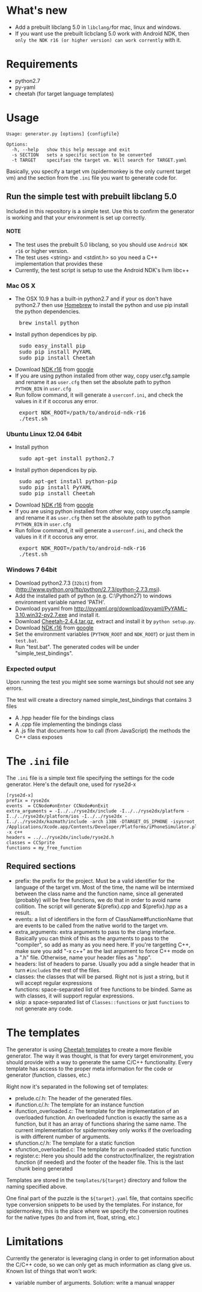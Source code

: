 # What's new
* Add a prebuilt libclang 5.0 in `libclang/`for mac, linux and windows.
* If you want use the prebuilt licbclang 5.0 work with Android NDK, then `only the NDK r16 (or higher version) can work corrently` with it.

# Requirements

* python2.7
* py-yaml
* cheetah (for target language templates)

# Usage

    Usage: generator.py [options] {configfile}
    
    Options:
      -h, --help   show this help message and exit
      -s SECTION   sets a specific section to be converted
      -t TARGET    specifies the target vm. Will search for TARGET.yaml

Basically, you specify a target vm (spidermonkey is the only current target vm) and the section from
the `.ini` file you want to generate code for.

## Run the simple test with prebuilt libclang 5.0

Included in this repository is a simple test. Use this to confirm the generator is working and that your environment is set up correctly.

#### NOTE

* The test uses the prebuilt 5.0 libclang, so you should use `Android NDK r16` or higher version.
* The test uses &lt;string&gt; and &lt;stdint.h&gt; so you need a C++ implementation that provides these
* Currently, the test script is setup to use the Android NDK's llvm libc++

### Mac OS X

* The OSX 10.9 has a built-in python2.7 and if your os don't have python2.7 then use [Homebrew](http://brew.sh/) to install the python and use pip install the python dependencies.
<pre>
	brew install python
</pre>

* Install python dependices by pip.
<pre>
    sudo easy_install pip
    sudo pip install PyYAML
	sudo pip install Cheetah
</pre>
    
* Download [NDK r16](https://dl.google.com/android/repository/android-ndk-r16-darwin-x86_64.zip) from [google](https://developer.android.com/ndk/downloads/index.html)
* If you are using python installed from other way, copy user.cfg.sample and rename it as `user.cfg` then set the absolute path to  python `PYTHON_BIN` in `user.cfg`
* Run follow command, it will generate a `userconf.ini`, and check the values in it if it occorus any error.
<pre>
	export NDK_ROOT=/path/to/android-ndk-r16
    ./test.sh
</pre>

### Ubuntu Linux 12.04 64bit
* Install python
<pre>
	sudo apt-get install python2.7
</pre>
* Install python dependices by pip.
<pre>
	sudo apt-get install python-pip
	sudo pip install PyYAML
	sudo pip install Cheetah
</pre>
* Download [NDK r16](https://dl.google.com/android/repository/android-ndk-r16-linux-x86_64.zip) from [google](https://developer.android.com/ndk/downloads/index.html)
* If you are using python installed from other way, copy user.cfg.sample and rename it as `user.cfg` then set the absolute path to  python `PYTHON_BIN` in `user.cfg`
* Run follow command, it will generate a `userconf.ini`, and check the values in it if it occorus any error.
<pre>
	export NDK_ROOT=/path/to/android-ndk-r16
    ./test.sh
</pre>

### Windows 7 64bit
* Download python2.7.3 (`32bit`) from (http://www.python.org/ftp/python/2.7.3/python-2.7.3.msi).
* Add the installed path of python (e.g. C:\Python27) to windows environment variable named 'PATH'.
* Download pyyaml from http://pyyaml.org/download/pyyaml/PyYAML-3.10.win32-py2.7.exe and install it.
* Download [Cheetah-2.4.4.tar.gz](https://pypi.python.org/packages/cd/b0/c2d700252fc251e91c08639ff41a8a5203b627f4e0a2ae18a6b662ab32ea/Cheetah-2.4.4.tar.gz#md5=853917116e731afbc8c8a43c37e6ddba), extract and install it by `python setup.py`.
* Download [NDK r16](https://dl.google.com/android/repository/android-ndk-r16-windows-x86_64.zip) from [google](https://developer.android.com/ndk/downloads/index.html)
* Set the environment variables (`PYTHON_ROOT` and `NDK_ROOT`) or just them in `test.bat`.
* Run "test.bat". The generated codes will be under "simple_test_bindings".



### Expected output

Upon running the test you might see some warnings but should not see any errors.

The test will create a directory named simple_test_bindings that contains 3 files

* A .hpp header file for the bindings class
* A .cpp file implementing the bindings class
* A .js file that documents how to call (from JavaScript) the methods the C++ class exposes

# The `.ini` file

The `.ini` file is a simple text file specifying the settings for the code generator. Here's the
default one, used for ryse2d-x

    [ryse2d-x]
    prefix = ryse2dx
    events  = CCNode#onEnter CCNode#onExit
    extra_arguments = -I../../ryse2dx/include -I../../ryse2dx/platform -I../../ryse2dx/platform/ios -I../../ryse2dx -I../../ryse2dx/kazmath/include -arch i386 -DTARGET_OS_IPHONE -isysroot /Applications/Xcode.app/Contents/Developer/Platforms/iPhoneSimulator.platform/Developer/SDKs/iPhoneSimulator5.1.sdk -x c++
    headers = ../../ryse2dx/include/ryse2d.h
    classes = CCSprite
    functions = my_free_function

## Required sections

* prefix: the prefix for the project. Must be a valid identifier for the language of the target vm.
  Most of the time, the name will be intermixed between the class name and the function name, since
  all generated (probably) will be free functions, we do that in order to avoid name collition. The
  script will generate ${prefix}.cpp and ${prefix}.hpp as a result.
* events: a list of identifiers in the form of ClassName#functionName that are events to be called
  from the native world to the target vm.
* extra_arguments: extra arguments to pass to the clang interface. Basically you can think of this
  as the arguments to pass to the "compiler", so add as many as you need here. If you're targetting
  C++, make sure you add "-x c++" as the last argument to force C++ mode on a ".h" file. Otherwise,
  name your header files as ".hpp".
* headers: list of headers to parse. Usually you add a single header that in turn `#include`s the
  rest of the files.
* classes: the classes that will be parsed. Right not is just a string, but it will accept regular
  expressions
* functions: space-separated list of free functions to be binded. Same as with classes, it will
  support regular expressions.
* skip: a space-separated list of `Classes::functions` or just `functions` to not generate any code.

# The templates

The generator is using [Cheetah templates](http://www.cheetahtemplate.org/) to create a more
flexible generator. The way it was thought, is that for every target environment, you should provide
with a way to generate the same C/C++ functionality. Every template has access to the proper meta
information for the code or generator (function, classes, etc.)

Right now it's separated in the following set of templates:

* prelude.c/.h: The header of the generated files.
* ifunction.c/.h: The template for an instance function
* ifunction_overloaded.c: The template for the implementation of an overloaded function. An
  overloaded function is exactly the same as a function, but it has an array of functions sharing
  the same name. The current implementation for spidermonkey only works if the overloading is with
  different number of arguments.
* sfunction.c/.h: The template for a static function
* sfunction_overloaded.c: The template for an overloaded static function
* register.c: Here you should add the constructor/finalizer, the registration function (if needed)
  and the footer of the header file. This is the last chunk being generated

Templates are stored in the `templates/${target}` directory and follow the naming specified above.

One final part of the puzzle is the `${target}.yaml` file, that contains specific type conversion
snippets to be used by the templates. For instance, for spidermonkey, this is the place where we
specify the conversion routines for the native types (to and from int, float, string, etc.)

# Limitations

Currently the generator is leveraging clang in order to get information about the C/C++ code, so we
can only get as much information as clang give us. Known list of things that won't work:

* variable number of arguments. Solution: write a manual wrapper
